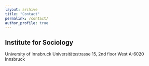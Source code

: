 ```yaml
---
layout: archive
title: "Contact"
permalink: /contact/
author_profile: true
---
```


## Institute for Sociology

University of Innsbruck
Universitätsstrasse 15, 2nd floor West
A-6020 Innsbruck
